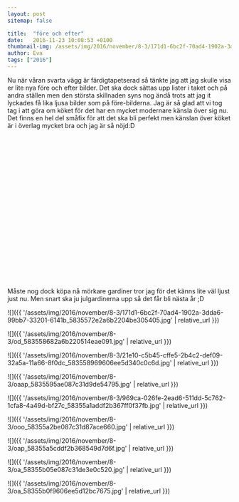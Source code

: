 ```yaml
---
layout: post
sitemap: false

title:  "före och efter"
date:   2016-11-23 10:08:53 +0100
thumbnail-img: /assets/img/2016/november/8-3/171d1-6bc2f-70ad4-1902a-3dda6-99bb7-33201-6141b_5835572e2a6b2204be305405.jpg
author: Eva
tags: ["2016"]
---
```


Nu när våran svarta vägg är färdigtapetserad så tänkte jag att jag skulle visa er lite nya före och efter bilder. Det ska dock sättas upp lister i taket och på andra ställen men den största skillnaden syns nog ändå trots att jag it lyckades få lika ljusa bilder som på före-bilderna. Jag är så glad att vi tog tag i att göra om köket för det har en mycket modernare känsla över sig nu. Det finns en hel del småfix för att det ska bli perfekt men känslan över köket är i överlag mycket bra och jag är så nöjd:D 




 










 













 













 













 







 










 










 




 










 
















 




Måste nog dock köpa nå mörkare gardiner tror jag för det känns lite väl ljust just nu. Men snart ska ju julgardinerna upp så det får bli nästa år ;D

![]({{ '/assets/img/2016/november/8-3/171d1-6bc2f-70ad4-1902a-3dda6-99bb7-33201-6141b_5835572e2a6b2204be305405.jpg'  | relative_url }})

![]({{ '/assets/img/2016/november/8-3/od_583558682a6b220514eae091.jpg'  | relative_url }})

![]({{ '/assets/img/2016/november/8-3/21e10-c5b45-cffe5-2b4c2-def09-32a5a-11a66-8f0dc_583558969606ee5d340c0c6d.jpg'  | relative_url }})

![]({{ '/assets/img/2016/november/8-3/oaap_5835595ae087c31d9de54795.jpg'  | relative_url }})

![]({{ '/assets/img/2016/november/8-3/969ca-026fe-2ead6-511dd-5c762-1cfa8-4a49d-bf27c_58355a1addf2b367ff0f37fb.jpg'  | relative_url }})

![]({{ '/assets/img/2016/november/8-3/ooo_58355a2be087c31d87ace660.jpg'  | relative_url }})

![]({{ '/assets/img/2016/november/8-3/oap_58355a5cddf2b368549d7d6f.jpg'  | relative_url }})

![]({{ '/assets/img/2016/november/8-3/oa_58355b05e087c31de3e0c520.jpg'  | relative_url }})

![]({{ '/assets/img/2016/november/8-3/oa_58355b0f9606ee5d12bc7675.jpg'  | relative_url }})

